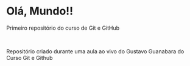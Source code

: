 # Olá, Mundo!!

<p> Primeiro repositório do curso de Git e GitHub </p>

<br>

<p> Repositório criado durante uma aula ao vivo do Gustavo Guanabara do Curso Git e Github </p>